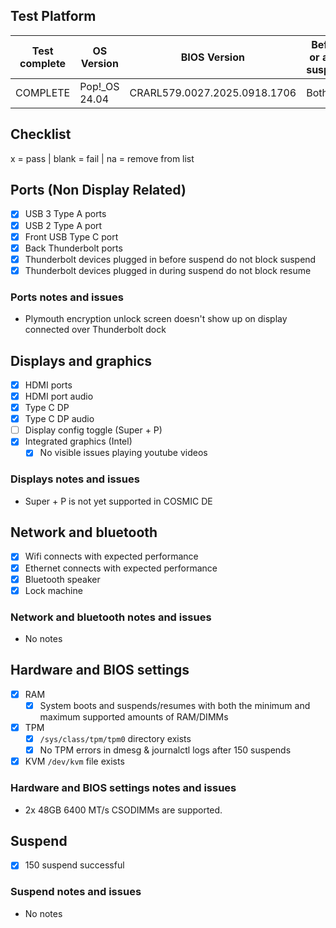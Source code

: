 ## Test Platform

| Test complete | OS Version     | BIOS Version                 | Before or after suspend |
|---------------|----------------|------------------------------|-------------------------|
| COMPLETE      | Pop!\_OS 24.04 | CRARL579.0027.2025.0918.1706 | Both                    |

## Checklist
x = pass | blank = fail | na = remove from list

## Ports (Non Display Related)

- [x] USB 3 Type A ports
- [x] USB 2 Type A port
- [x] Front USB Type C port
- [x] Back Thunderbolt ports
- [x] Thunderbolt devices plugged in before suspend do not block suspend
- [x] Thunderbolt devices plugged in during suspend do not block resume

### Ports notes and issues

- Plymouth encryption unlock screen doesn't show up on display connected over Thunderbolt dock

## Displays and graphics

- [x] HDMI ports
- [x] HDMI port audio
- [x] Type C DP
- [x] Type C DP audio
- [ ] Display config toggle (Super + P)
- [x] Integrated graphics (Intel)
  - [x] No visible issues playing youtube videos

### Displays notes and issues

- Super + P is not yet supported in COSMIC DE

## Network and bluetooth

- [x] Wifi connects with expected performance
- [x] Ethernet connects with expected performance
- [x] Bluetooth speaker
- [x] Lock machine

### Network and bluetooth notes and issues

- No notes

## Hardware and BIOS settings

- [x] RAM
    - [x] System boots and suspends/resumes with both the minimum and maximum supported amounts of RAM/DIMMs
- [x] TPM
    - [x] `/sys/class/tpm/tpm0` directory exists
    - [x] No TPM errors in dmesg & journalctl logs after 150 suspends
- [x] KVM `/dev/kvm` file exists

### Hardware and BIOS settings notes and issues

- 2x 48GB 6400 MT/s CSODIMMs are supported.

## Suspend

- [x] 150 suspend successful

### Suspend notes and issues

- No notes

